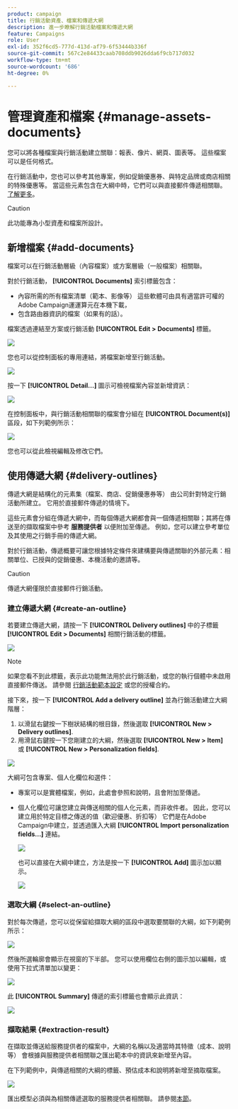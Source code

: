 ```yaml
---
product: campaign
title: 行銷活動資產、檔案和傳遞大網
description: 進一步瞭解行銷活動檔案和傳遞大網
feature: Campaigns
role: User
exl-id: 352f6cd5-777d-413d-af79-6f53444b336f
source-git-commit: 567c2e84433caab708ddb9026dda6f9cb717d032
workflow-type: tm+mt
source-wordcount: '686'
ht-degree: 0%

---
```


# 管理資產和檔案 {#manage-assets-documents}

您可以將各種檔案與行銷活動建立關聯：報表、像片、網頁、圖表等。 這些檔案可以是任何格式。

在行銷活動中，您也可以參考其他專案，例如促銷優惠券、與特定品牌或商店相關的特殊優惠等。 當這些元素包含在大綱中時，它們可以與直接郵件傳遞相關聯。 [了解更多](#associating-and-structuring-resources-linked-via-a-delivery-outline)。


>[!CAUTION]
>
>此功能專為小型資產和檔案所設計。

<!--
>[!NOTE]
>
>If you are using Campaign Marketing Resource Management module, you can also manage a library of marketing resources that are available for several users for collaborative work. [Learn more](../../mrm/using/managing-marketing-resources.md).
-->

## 新增檔案 {#add-documents}

檔案可以在行銷活動層級（內容檔案）或方案層級（一般檔案）相關聯。

對於行銷活動， **[!UICONTROL Documents]** 索引標籤包含：

* 內容所需的所有檔案清單（範本、影像等） 這些軟體可由具有適當許可權的Adobe Campaign運運算元在本機下載，
* 包含路由器資訊的檔案（如果有的話）。

檔案透過連結至方案或行銷活動 **[!UICONTROL Edit > Documents]** 標籤。

![](assets/op_add_document.png)

您也可以從控制面板的專用連結，將檔案新增至行銷活動。

![](assets/add_a_document_in_op.png)

按一下 **[!UICONTROL Detail...]** 圖示可檢視檔案內容並新增資訊：

![](assets/add_document_details.png)

在控制面板中，與行銷活動相關聯的檔案會分組在 **[!UICONTROL Document(s)]** 區段，如下列範例所示：

![](assets/edit_documents.png)

您也可以從此檢視編輯及修改它們。

## 使用傳遞大網 {#delivery-outlines}

傳遞大網是結構化的元素集（檔案、商店、促銷優惠券等） 由公司針對特定行銷活動所建立。 它用於直接郵件傳遞的情境下。

這些元素會分組在傳遞大網中，而每個傳遞大網都會與一個傳遞相關聯；其將在傳送至的擷取檔案中參考 **服務提供者** 以便附加至傳遞。 例如，您可以建立參考單位及其使用之行銷手冊的傳遞大網。

對於行銷活動，傳遞概要可讓您根據特定條件來建構要與傳遞關聯的外部元素：相關單位、已授與的促銷優惠、本機活動的邀請等。

>[!CAUTION]
>
>傳遞大網僅限於直接郵件行銷活動。

### 建立傳遞大網 {#create-an-outline}

若要建立傳遞大網，請按一下 **[!UICONTROL Delivery outlines]** 中的子標籤 **[!UICONTROL Edit > Documents]** 相關行銷活動的標籤。

![](assets/add-a-delivery-outline.png)


>[!NOTE]
>
>如果您看不到此標籤，表示此功能無法用於此行銷活動，或您的執行個體中未啟用直接郵件傳送。 請參閱 [行銷活動範本設定](marketing-campaign-templates.md#campaign-templates) 或您的授權合約。

接下來，按一下 **[!UICONTROL Add a delivery outline]** 並為行銷活動建立大綱階層：

1. 以滑鼠右鍵按一下樹狀結構的根目錄，然後選取 **[!UICONTROL New > Delivery outlines]**.
1. 用滑鼠右鍵按一下您剛建立的大綱，然後選取 **[!UICONTROL New > Item]** 或 **[!UICONTROL New > Personalization fields]**.

![](assets/del-outline-add-new-item.png)

大綱可包含專案、個人化欄位和選件：

* 專案可以是實體檔案，例如，此處會參照和說明，且會附加至傳遞。
* 個人化欄位可讓您建立與傳送相關的個人化元素，而非收件者。 因此，您可以建立用於特定目標之傳送的值（歡迎優惠、折扣等） 它們是在Adobe Campaign中建立，並透過匯入大綱 **[!UICONTROL Import personalization fields...]** 連結。

  ![](assets/del-outline-perso-field.png)

  也可以直接在大綱中建立，方法是按一下 **[!UICONTROL Add]** 圖示加以顯示。

  ![](assets/add-del-outline-button.png)


### 選取大綱 {#select-an-outline}

對於每次傳遞，您可以從保留給擷取大綱的區段中選取要關聯的大綱，如下列範例所示：

![](assets/select-delivery-outline.png)

然後所選輪廓會顯示在視窗的下半部。 您可以使用欄位右側的圖示加以編輯，或使用下拉式清單加以變更：

![](assets/delivery-outline-selected.png)

此 **[!UICONTROL Summary]** 傳遞的索引標籤也會顯示此資訊：

![](assets/delivery-outline-in-dashboard.png)

### 擷取結果 {#extraction-result}

在擷取並傳送給服務提供者的檔案中，大綱的名稱以及適當時其特徵（成本、說明等） 會根據與服務提供者相關聯之匯出範本中的資訊來新增至內容。

在下列範例中，與傳遞相關的大綱的標籤、預估成本和說明將新增至摘取檔案。

![](assets/campaign-export-template.png)

匯出模型必須與為相關傳遞選取的服務提供者相關聯。 請參閱[本節](providers--stocks-and-budgets.md#creating-service-providers-and-their-cost-structures)。
